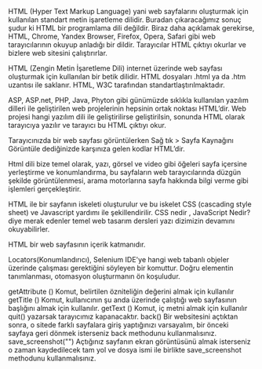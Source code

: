 HTML (Hyper Text Markup Language) yani web sayfalarını oluşturmak için kullanılan standart metin işaretleme dilidir. Buradan çıkaracağımız sonuç şudur ki HTML bir programlama dili değildir. Biraz daha açıklamak gerekirse, HTML, Chrome, Yandex Browser, Firefox, Opera, Safari gibi web tarayıcılarının okuyup anladığı bir dildir. Tarayıcılar HTML çıktıyı okurlar ve bizlere web sitesini çalıştırırlar.

HTML (Zengin Metin İşaretleme Dili) internet üzerinde web sayfası oluşturmak için kullanılan bir betik dilidir. HTML dosyaları .html ya da .htm uzantısı ile saklanır. HTML, W3C tarafından standartlaştırılmaktadır.

ASP, ASP.net, PHP, Java, Phyton gibi günümüzde sıklıkla kullanılan yazılım dilleri ile geliştirilen web projelerinin hepsinin ortak noktası HTML’dir. Web projesi hangi yazılım dili ile geliştirilirse geliştirilsin, sonunda HTML olarak tarayıcıya yazılır ve tarayıcı bu HTML çıktıyı okur.

Tarayıcınızda bir web sayfası görüntülerken Sağ tık > Sayfa Kaynağını Görüntüle dediğinizde karşınıza gelen kodlar HTML’dir.

Html dili bize temel olarak, yazı, görsel ve video gibi öğeleri sayfa içersine yerleştirme ve konumlandırma, bu sayfaların web tarayıcılarında düzgün şekilde görüntülenmesi, arama motorlarına sayfa hakkında bilgi verme gibi işlemleri gerçekleştirir.

HTML ile bir sayfanın iskeleti oluşturulur ve bu iskelet CSS (cascading style sheet) ve Javascript yardımı ile şekillendirilir. CSS nedir , JavaScript Nedir? diye merak edenler temel web tasarım dersleri yazı dizimizin devamını okuyabilirler.

HTML bir web sayfasının içerik katmanıdır.


Locators(Konumlandırıcı), Selenium IDE'ye hangi web tabanlı objeler üzerinde çalışması gerektiğini söyleyen bir komuttur. Doğru elementin tanımlanması, otomasyon oluşturmanın ön koşuludur.


getAttribute ()	 Komut, belirtilen özniteliğin değerini almak için kullanılır
getTitle ()	 Komut, kullanıcının şu anda üzerinde çalıştığı web sayfasının başlığını almak için kullanılır.
getText ()	 Komut, iç metni almak için kullanılır
quit() yazarsak tarayıcımız kapanacaktır.
back() Bir websitesini açtıktan sonra, o sitede farklı sayfalara giriş yaptığınızı varsayalım, bir önceki sayfaya geri dönmek isterseniz back methodunu kullanmalısınız.
save_screenshot("") Açtığınız sayfanın ekran görüntüsünü almak isterseniz o zaman kaydedilecek tam yol ve dosya ismi ile birlikte save_screenshot methodunu kullanmalısınız.
